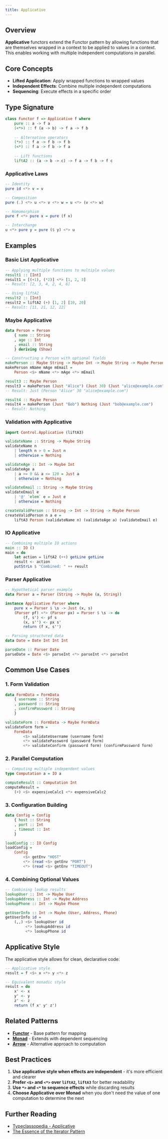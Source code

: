 ```yaml
---
title: Applicative
---
```


## Overview

**Applicative** functors extend the Functor pattern by allowing functions that are themselves wrapped in a context to be applied to values in a context. This enables working with multiple independent computations in parallel.

## Core Concepts

- **Lifted Application**: Apply wrapped functions to wrapped values
- **Independent Effects**: Combine multiple independent computations
- **Sequencing**: Execute effects in a specific order

## Type Signature

```haskell
class Functor f => Applicative f where
    pure :: a -> f a
    (<*>) :: f (a -> b) -> f a -> f b
    
    -- Alternative operators
    (*>) :: f a -> f b -> f b
    (<*) :: f a -> f b -> f a
    
    -- Lift functions
    liftA2 :: (a -> b -> c) -> f a -> f b -> f c
```

### Applicative Laws

```haskell
-- Identity
pure id <*> v = v

-- Composition
pure (.) <*> u <*> v <*> w = u <*> (v <*> w)

-- Homomorphism
pure f <*> pure x = pure (f x)

-- Interchange
u <*> pure y = pure ($ y) <*> u
```

## Examples

### Basic List Applicative

```haskell
-- Applying multiple functions to multiple values
result1 :: [Int]
result1 = [(+1), (*2)] <*> [1, 2, 3]
-- Result: [2, 3, 4, 2, 4, 6]

-- Using liftA2
result2 :: [Int]
result2 = liftA2 (+) [1, 2] [10, 20]
-- Result: [11, 21, 12, 22]
```

### Maybe Applicative

```haskell
data Person = Person 
    { name :: String
    , age :: Int
    , email :: String
    } deriving (Show)

-- Constructing a Person with optional fields
makePerson :: Maybe String -> Maybe Int -> Maybe String -> Maybe Person
makePerson mName mAge mEmail = 
    Person <$> mName <*> mAge <*> mEmail

result3 :: Maybe Person
result3 = makePerson (Just "Alice") (Just 30) (Just "alice@example.com")
-- Result: Just (Person "Alice" 30 "alice@example.com")

result4 :: Maybe Person
result4 = makePerson (Just "Bob") Nothing (Just "bob@example.com")
-- Result: Nothing
```

### Validation with Applicative

```haskell
import Control.Applicative (liftA3)

validateName :: String -> Maybe String
validateName n 
    | length n > 0 = Just n
    | otherwise = Nothing

validateAge :: Int -> Maybe Int
validateAge a 
    | a >= 0 && a <= 120 = Just a
    | otherwise = Nothing

validateEmail :: String -> Maybe String
validateEmail e 
    | '@' `elem` e = Just e
    | otherwise = Nothing

createValidPerson :: String -> Int -> String -> Maybe Person
createValidPerson n a e = 
    liftA3 Person (validateName n) (validateAge a) (validateEmail e)
```

### IO Applicative

```haskell
-- Combining multiple IO actions
main :: IO ()
main = do
    let action = liftA2 (++) getLine getLine
    result <- action
    putStrLn $ "Combined: " ++ result
```

### Parser Applicative

```haskell
-- Hypothetical parser example
data Parser a = Parser (String -> Maybe (a, String))

instance Applicative Parser where
    pure x = Parser $ \s -> Just (x, s)
    (Parser pf) <*> (Parser px) = Parser $ \s -> do
        (f, s') <- pf s
        (x, s'') <- px s'
        return (f x, s'')

-- Parsing structured data
data Date = Date Int Int Int

parseDate :: Parser Date
parseDate = Date <$> parseInt <*> parseInt <*> parseInt
```

## Common Use Cases

### 1. Form Validation

```haskell
data FormData = FormData
    { username :: String
    , password :: String
    , confirmPassword :: String
    }

validateForm :: FormData -> Maybe FormData
validateForm form =
    FormData 
        <$> validateUsername (username form)
        <*> validatePassword (password form)
        <*> validateConfirm (password form) (confirmPassword form)
```

### 2. Parallel Computation

```haskell
-- Computing multiple independent values
type Computation a = IO a

computeResult :: Computation Int
computeResult = 
    (+) <$> expensiveCalc1 <*> expensiveCalc2
```

### 3. Configuration Building

```haskell
data Config = Config
    { host :: String
    , port :: Int
    , timeout :: Int
    }

loadConfig :: IO Config
loadConfig = 
    Config 
        <$> getEnv "HOST"
        <*> (read <$> getEnv "PORT")
        <*> (read <$> getEnv "TIMEOUT")
```

### 4. Combining Optional Values

```haskell
-- Combining lookup results
lookupUser :: Int -> Maybe User
lookupAddress :: Int -> Maybe Address
lookupPhone :: Int -> Maybe Phone

getUserInfo :: Int -> Maybe (User, Address, Phone)
getUserInfo id = 
    (,,) <$> lookupUser id 
         <*> lookupAddress id 
         <*> lookupPhone id
```

## Applicative Style

The applicative style allows for clean, declarative code:

```haskell
-- Applicative style
result = f <$> x <*> y <*> z

-- Equivalent monadic style
result = do
    x' <- x
    y' <- y
    z' <- z
    return (f x' y' z')
```

## Related Patterns

- **[Functor](functor)** - Base pattern for mapping
- **[Monad](monad)** - Extends with dependent sequencing
- **[Arrow](arrow)** - Alternative approach to computation

## Best Practices

1. **Use applicative style when effects are independent** - it's more efficient and clearer
2. **Prefer `<$>` and `<*>` over `liftA2`, `liftA3`** for better readability
3. **Use `*>` and `<*` to sequence effects** while discarding results
4. **Choose Applicative over Monad** when you don't need the value of one computation to determine the next

## Further Reading

- [Typeclassopedia - Applicative](http://www.haskell.org/haskellwiki/Typeclassopedia#Applicative)
- [The Essence of the Iterator Pattern](https://www.cs.ox.ac.uk/jeremy.gibbons/publications/iterator.pdf)
